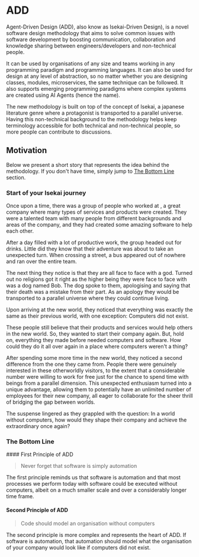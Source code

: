 # ADD
Agent-Driven Design (ADD), also know as Isekai-Driven Design), is a novel software design methodology that aims to solve common issues with software development by boosting communication, collaboration and knowledge sharing between engineers/developers and non-technical people.

It can be used by organisations of any size and teams working in any programming paradigm and programming languages. It can also be used for design at any level of abstraction, so no matter whether you are designing classes, modules, microservices, the same technique can be followed. It also supports emerging programming paradigms where complex systems are created using AI Agents (hence the name).

The new methodology is built on top of the concept of Isekai, a japanese literature genre where a protagonist is transported to a parallel universe. Having this non-technical background to the methodology helps keep terminology accessible for both technical and non-technical people, so more people can contribute to discussions.

## Motivation

Below we present a short story that represents the idea behind the methodology. If you don't have time, simply jump to [The Bottom Line](#the-bottom-line) section.

### Start of your Isekai journey

Once upon a time, there was a group of people who worked at <insert company name here>, a great company where many types of services and products were created. They were a talented team with many people from different backgrounds and areas of the company, and they had created some amazing software to help each other. 

After a day filled with a lot of productive work, the group headed out for drinks. Little did they know that their adventure was about to take an unexpected turn. When crossing a street, a bus appeared out of nowhere and ran over the entire team.

The next thing they notice is that they are all face to face with a god. Turned out no religions got it right as the higher being they were face to face with was a dog named Bob. The dog spoke to them, apologising and saying that their death was a mistake from their part. As an apology they would be transported to a parallel universe where they could continue living.

Upon arriving at the new world, they noticed that everything was exactly the same as their previous world, with one exception: Computers did not exist.

These people still believe that their products and services would help others in the new world. So, they wanted to start their company again. But, hold on, everything they made before needed computers and software. How could they do it all over again in a place where computers weren't a thing?

After spending some more time in the new world, they noticed a second difference from the one they came from. People there were genuinely interested in these otherworldly visitors, to the extent that a considerable number were willing to work for free just for the chance to spend time with beings from a parallel dimension. This unexpected enthusiasm turned into a unique advantage, allowing them to potentially have an unlimited number of employees for their new company, all eager to collaborate for the sheer thrill of bridging the gap between worlds.

The suspense lingered as they grappled with the question: In a world without computers, how would they shape their company and achieve the extraordinary once again?

### The Bottom Line

#### First Principle of ADD

> Never forget that software is simply automation

The first principle reminds us that software is automation and that most processes we perform today with software could be executed without computers, albeit on a much smaller scale and over a considerably longer time frame.


#### Second Principle of ADD

> Code should model an organisation without computers

The second principle is more complex and represents the heart of ADD. If software is automation, that automation should model what the organisation of your company would look like if computers did not exist.

